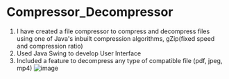 # Compressor_Decompressor
1. I have created a file compressor to compress and decompress files using one of Java's inbuilt compression algorithms, gZip(fixed speed and compression ratio) 
2. Used Java Swing to develop User Interface
3. Included a feature to decompress any type of compatible file (pdf, jpeg, mp4) 
![image](https://github.com/Shiva16-04/Compressor_Decompressor/assets/100616140/347df838-ebae-4bfb-bd0f-b6bbb91fff90)

